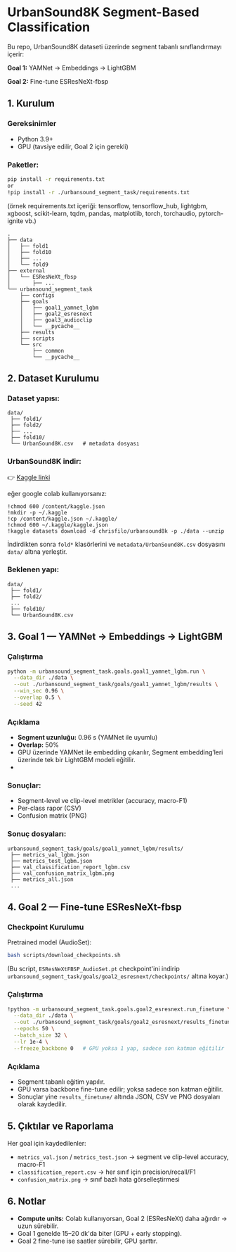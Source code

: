 # UrbanSound8K Segment-Based Classification

Bu repo, UrbanSound8K dataseti üzerinde segment tabanlı sınıflandırmayı içerir:

**Goal 1:** YAMNet → Embeddings → LightGBM

**Goal 2:** Fine-tune ESResNeXt-fbsp

## 1. Kurulum

### Gereksinimler

- Python 3.9+
- GPU (tavsiye edilir, Goal 2 için gerekli)

### Paketler:

```bash
pip install -r requirements.txt
or
!pip install -r ./urbansound_segment_task/requirements.txt
```

(örnek requirements.txt içeriği: tensorflow, tensorflow_hub, lightgbm, xgboost, scikit-learn, tqdm, pandas, matplotlib, torch, torchaudio, pytorch-ignite vb.)


```
.
├── data
│   ├── fold1
│   ├── fold10
│   ├── ...
│   └── fold9
├── external
│   └── ESResNeXt_fbsp
│       ├── ...
└── urbansound_segment_task
    ├── configs
    ├── goals
    │   ├── goal1_yamnet_lgbm
    │   ├── goal2_esresnext
    │   ├── goal3_audioclip
    │   └── __pycache__
    ├── results
    ├── scripts
    └── src
        ├── common
        └── __pycache__
```

## 2. Dataset Kurulumu

### Dataset yapısı:

```
data/
 ├── fold1/
 ├── fold2/
 ├── ...
 ├── fold10/
 └── UrbanSound8K.csv   # metadata dosyası
```

### UrbanSound8K indir:

👉 [Kaggle linki](https://www.kaggle.com/datasets/chrisfilo/urbansound8k)

eğer google colab kullanıyorsanız:
```
!chmod 600 /content/kaggle.json
!mkdir -p ~/.kaggle
!cp /content/kaggle.json ~/.kaggle/
!chmod 600 ~/.kaggle/kaggle.json
!kaggle datasets download -d chrisfilo/urbansound8k -p ./data --unzip

```


İndirdikten sonra `fold*` klasörlerini ve `metadata/UrbanSound8K.csv` dosyasını `data/` altına yerleştir.

### Beklenen yapı:

```
data/
 ├── fold1/
 ├── fold2/
 ...
 ├── fold10/
 └── UrbanSound8K.csv
```

## 3. Goal 1 — YAMNet → Embeddings → LightGBM

### Çalıştırma

```bash
python -m urbansound_segment_task.goals.goal1_yamnet_lgbm.run \
  --data_dir ./data \
  --out ./urbansound_segment_task/goals/goal1_yamnet_lgbm/results \
  --win_sec 0.96 \
  --overlap 0.5 \
  --seed 42
```

### Açıklama

- **Segment uzunluğu:** 0.96 s (YAMNet ile uyumlu)
- **Overlap:** 50%
- GPU üzerinde YAMNet ile embedding çıkarılır, Segment embedding’leri üzerinde tek bir LightGBM modeli eğitilir.
- 
### Sonuçlar:

- Segment-level ve clip-level metrikler (accuracy, macro-F1)
- Per-class rapor (CSV)
- Confusion matrix (PNG)

### Sonuç dosyaları:

```
urbansound_segment_task/goals/goal1_yamnet_lgbm/results/
 ├── metrics_val_lgbm.json
 ├── metrics_test_lgbm.json
 ├── val_classification_report_lgbm.csv
 ├── val_confusion_matrix_lgbm.png
 ├── metrics_all.json
 ...
```

## 4. Goal 2 — Fine-tune ESResNeXt-fbsp

### Checkpoint Kurulumu

Pretrained model (AudioSet):

```bash
bash scripts/download_checkpoints.sh
```

(Bu script, `ESResNeXtFBSP_AudioSet.pt` checkpoint'ini indirip
`urbansound_segment_task/goals/goal2_esresnext/checkpoints/` altına koyar.)

### Çalıştırma

```bash
!python -m urbansound_segment_task.goals.goal2_esresnext.run_finetune \
  --data_dir ./data \
  --out ./urbansound_segment_task/goals/goal2_esresnext/results_finetune \
  --epochs 50 \
  --batch_size 32 \
  --lr 1e-4 \
  --freeze_backbone 0   # GPU yoksa 1 yap, sadece son katman eğitilir
```

### Açıklama

- Segment tabanlı eğitim yapılır.
- GPU varsa backbone fine-tune edilir; yoksa sadece son katman eğitilir.
- Sonuçlar yine `results_finetune/` altında JSON, CSV ve PNG dosyaları olarak kaydedilir.

## 5. Çıktılar ve Raporlama

Her goal için kaydedilenler:

- `metrics_val.json` / `metrics_test.json` → segment ve clip-level accuracy, macro-F1
- `classification_report.csv` → her sınıf için precision/recall/F1
- `confusion_matrix.png` → sınıf bazlı hata görselleştirmesi

## 6. Notlar

- **Compute units:** Colab kullanıyorsan, Goal 2 (ESResNeXt) daha ağırdır → uzun sürebilir.
- Goal 1 genelde 15–20 dk'da biter (GPU + early stopping).
- Goal 2 fine-tune ise saatler sürebilir, GPU şarttır.
